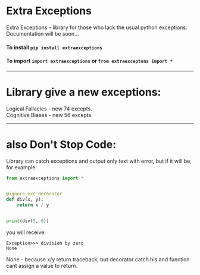 # Extra Exceptions
Extra Exceptions - library for those who lack the usual python exceptions.  
Documentation will be soon...

#### To install `pip install extraexceptions` 

#### To import `import extraexceptions` or `from extraexceptons import *`  

----
# Library give a new exceptions:

Logical Fallacies - new 74 excepts.  
Cognitive Biases - new 56 excepts.  



----
# also Don't Stop Code:
Library can catch exceptions and output only text with error, but if it will be, for example:
```python
from extraexceptions import *


@ignore_exc_decorator
def div(x, y):
    return x / y


print(div(5, 0))
```

you will receive:
```
Exception>>> division by zero
None
```
None - because x/y return traceback, but decorator catch his and function cant assign a value to return.